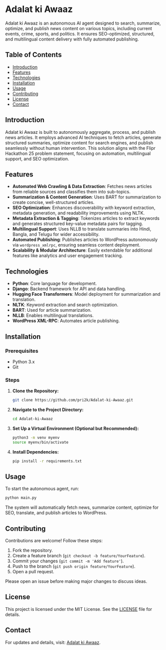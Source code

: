 # Adalat ki Awaaz

Adalat ki Awaaz is an autonomous AI agent designed to search, summarize, optimize, and publish news content on various topics, including current events, crime, sports, and politics. It ensures SEO-optimized, structured, and multilingual content delivery with fully automated publishing.

## Table of Contents

- [Introduction](#introduction)
- [Features](#features)
- [Technologies](#technologies)
- [Installation](#installation)
- [Usage](#usage)
- [Contributing](#contributing)
- [License](#license)
- [Contact](#contact)

## Introduction

Adalat ki Awaaz is built to autonomously aggregate, process, and publish news articles. It employs advanced AI techniques to fetch articles, generate structured summaries, optimize content for search engines, and publish seamlessly without human intervention. This solution aligns with the Flipr Hackathon 25 problem statement, focusing on automation, multilingual support, and SEO optimization.

## Features

- **Automated Web Crawling & Data Extraction**: Fetches news articles from reliable sources and classifies them into sub-topics.
- **Summarization & Content Generation**: Uses BART for summarization to create concise, well-structured articles.
- **SEO Optimization**: Enhances discoverability with keyword extraction, metadata generation, and readability improvements using NLTK.
- **Metadata Extraction & Tagging**: Tokenizes articles to extract keywords and generates structured key-value metadata pairs for tagging.
- **Multilingual Support**: Uses NLLB to translate summaries into Hindi, Bangla, and Telugu for wider accessibility.
- **Automated Publishing**: Publishes articles to WordPress autonomously via `wordpress_xmlrpc`, ensuring seamless content deployment.
- **Scalability & Modular Architecture**: Easily extendable for additional features like analytics and user engagement tracking.

## Technologies

- **Python**: Core language for development.
- **Django**: Backend framework for API and data handling.
- **Hugging Face Transformers**: Model deployment for summarization and translation.
- **NLTK**: Keyword extraction and search optimization.
- **BART**: Used for article summarization.
- **NLLB**: Enables multilingual translations.
- **WordPress XML-RPC**: Automates article publishing.

## Installation

### Prerequisites

- Python 3.x
- Git

### Steps

1. **Clone the Repository:**

   ```bash
   git clone https://github.com/pri2k/Adalat-ki-Awaaz.git
   ```

2. **Navigate to the Project Directory:**

   ```bash
   cd Adalat-ki-Awaaz
   ```

3. **Set Up a Virtual Environment (Optional but Recommended):**

   ```bash
   python3 -m venv myenv
   source myenv/bin/activate
   ```

4. **Install Dependencies:**

   ```bash
   pip install -r requirements.txt
   ```

## Usage

To start the autonomous agent, run:

```bash
python main.py
```

The system will automatically fetch news, summarize content, optimize for SEO, translate, and publish articles to WordPress.

## Contributing

Contributions are welcome! Follow these steps:

1. Fork the repository.
2. Create a feature branch (`git checkout -b feature/YourFeature`).
3. Commit your changes (`git commit -m 'Add feature'`).
4. Push to the branch (`git push origin feature/YourFeature`).
5. Open a pull request.

Please open an issue before making major changes to discuss ideas.

## License

This project is licensed under the MIT License. See the [LICENSE](LICENSE) file for details.

## Contact

For updates and details, visit: [Adalat ki Awaaz](https://adalatkiawaaz.wordpress.com).
